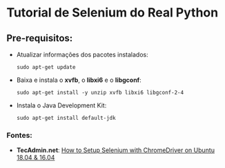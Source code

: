 # Tutorial de Selenium do Real Python

## Pre-requisitos:

* Atualizar informações dos pacotes instalados:

  `sudo apt-get update`

* Baixa e instala o **xvfb**, o **libxi6** e o **libgconf**:

  `sudo apt-get install -y unzip xvfb libxi6 libgconf-2-4`

* Instala o Java Development Kit:

  `sudo apt-get install default-jdk`

### Fontes: 

* **TecAdmin.net**: [How to Setup Selenium with ChromeDriver on Ubuntu 18.04 & 16.04](https://tecadmin.net/setup-selenium-chromedriver-on-ubuntu/)

  